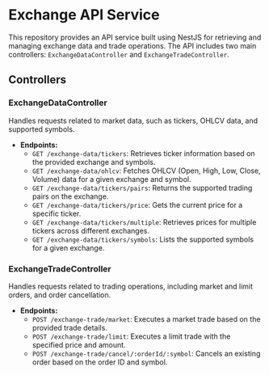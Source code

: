 # Exchange API Service

This repository provides an API service built using NestJS for retrieving and managing exchange data and trade operations. The API includes two main controllers: `ExchangeDataController` and `ExchangeTradeController`.

## Controllers

### ExchangeDataController

Handles requests related to market data, such as tickers, OHLCV data, and supported symbols.

- **Endpoints:**
    - `GET /exchange-data/tickers`: Retrieves ticker information based on the provided exchange and symbols.
    - `GET /exchange-data/ohlcv`: Fetches OHLCV (Open, High, Low, Close, Volume) data for a given exchange and symbol.
    - `GET /exchange-data/tickers/pairs`: Returns the supported trading pairs on the exchange.
    - `GET /exchange-data/tickers/price`: Gets the current price for a specific ticker.
    - `GET /exchange-data/tickers/multiple`: Retrieves prices for multiple tickers across different exchanges.
    - `GET /exchange-data/tickers/symbols`: Lists the supported symbols for a given exchange.

### ExchangeTradeController

Handles requests related to trading operations, including market and limit orders, and order cancellation.

- **Endpoints:**
    - `POST /exchange-trade/market`: Executes a market trade based on the provided trade details.
    - `POST /exchange-trade/limit`: Executes a limit trade with the specified price and amount.
    - `POST /exchange-trade/cancel/:orderId/:symbol`: Cancels an existing order based on the order ID and symbol.
